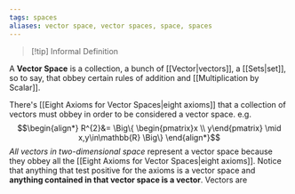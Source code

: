 ```yaml
---
tags: spaces
aliases: vector space, vector spaces, space, spaces
---
```

>[!tip] Informal Definition
>
A **Vector Space** is a collection, a bunch of [[Vector|vectors]], a [[Sets|set]], so to say, that obbey certain rules of addition and [[Multiplication by Scalar]]. 

There's [[Eight Axioms for Vector Spaces|eight axioms]] that a collection of vectors must obbey in order to be considered a vector space.
$\text{e.g.}$ 
$$\begin{align*}
R^{2}&= \Big\{ \begin{pmatrix}x \\ y\end{pmatrix} \mid x,y\in\mathbb{R} \Big\} 
\end{align*}$$
*All vectors in two-dimensional space* represent a vector space because they obbey all the [[Eight Axioms for Vector Spaces|eight axioms]].
Notice that anything that test positive for the axioms is a vector space and **anything contained in that vector space is a vector**. Vectors are 